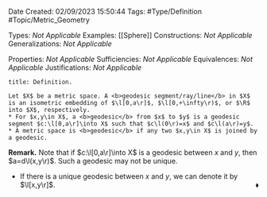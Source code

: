 <div class="topSpace"></div>

Date Created: 02/09/2023 15:50:44
Tags: #Type/Definition #Topic/Metric_Geometry

Types: <i>Not Applicable</i>
Examples: [[Sphere]]
Constructions: <i>Not Applicable</i>
Generalizations: <i>Not Applicable</i>

Properties: <i>Not Applicable</i>
Sufficiencies: <i>Not Applicable</i>
Equivalences: <i>Not Applicable</i>
Justifications: <i>Not Applicable</i>

``` ad-Definition
title: Definition.

Let $X$ be a metric space. A <b>geodesic segment/ray/line</b> in $X$ is an isometric embedding of $\l[0,a\r]$, $\l[0,+\infty\r)$, or $\R$ into $X$, respectively.
* For $x,y\in X$, a <b>geodesic</b> from $x$ to $y$ is a geodesic segment $c:\l[0,a\r]\into X$ such that $c\l(0\r)=x$ and $c\l(a\r)=y$.
* A metric space is <b>geodesic</b> if any two $x,y\in X$ is joined by a geodesic.

```

<b>Remark.</b> Note that if $c:\l[0,a\r]\into X$ is a geodesic between $x$ and $y$, then $a=d\l(x,y\r)$. Such a geodesic may not be unique.
* If there is a unique geodesic between $x$ and $y$, we can denote it by $\l[x,y\r]$.<span style="float:right;">$\blacklozenge$</span>
